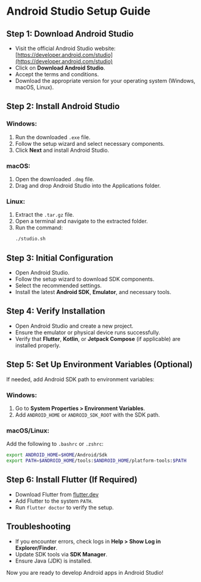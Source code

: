 # Android Studio Setup Guide

## Step 1: Download Android Studio
- Visit the official Android Studio website: [https://developer.android.com/studio](https://developer.android.com/studio)
- Click on **Download Android Studio**.
- Accept the terms and conditions.
- Download the appropriate version for your operating system (Windows, macOS, Linux).

## Step 2: Install Android Studio
### Windows:
1. Run the downloaded `.exe` file.
2. Follow the setup wizard and select necessary components.
3. Click **Next** and install Android Studio.

### macOS:
1. Open the downloaded `.dmg` file.
2. Drag and drop Android Studio into the Applications folder.

### Linux:
1. Extract the `.tar.gz` file.
2. Open a terminal and navigate to the extracted folder.
3. Run the command:
   ```sh
   ./studio.sh
   ```

## Step 3: Initial Configuration
- Open Android Studio.
- Follow the setup wizard to download SDK components.
- Select the recommended settings.
- Install the latest **Android SDK**, **Emulator**, and necessary tools.

## Step 4: Verify Installation
- Open Android Studio and create a new project.
- Ensure the emulator or physical device runs successfully.
- Verify that **Flutter**, **Kotlin**, or **Jetpack Compose** (if applicable) are installed properly.

## Step 5: Set Up Environment Variables (Optional)
If needed, add Android SDK path to environment variables:

### Windows:
1. Go to **System Properties > Environment Variables**.
2. Add `ANDROID_HOME` or `ANDROID_SDK_ROOT` with the SDK path.

### macOS/Linux:
Add the following to `.bashrc` or `.zshrc`:
```sh
export ANDROID_HOME=$HOME/Android/Sdk
export PATH=$ANDROID_HOME/tools:$ANDROID_HOME/platform-tools:$PATH
```

## Step 6: Install Flutter (If Required)
- Download Flutter from [flutter.dev](https://flutter.dev/)
- Add Flutter to the system `PATH`.
- Run `flutter doctor` to verify the setup.

## Troubleshooting
- If you encounter errors, check logs in **Help > Show Log in Explorer/Finder**.
- Update SDK tools via **SDK Manager**.
- Ensure Java (JDK) is installed.

Now you are ready to develop Android apps in Android Studio!
